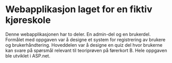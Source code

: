 # Webapplikasjon laget for en fiktiv kjøreskole
Denne webapplikasjonen har to deler. En admin-del og en brukerdel. Formålet med oppgaven var å designe et system for registrering av brukere og brukerhåndtering. Hoveddelen var å designe en quiz del hvor brukerne kan svare på spørsmål relevant til teoriprøven på førerkort B. Hele oppgaven ble utviklet i ASP.net. 
